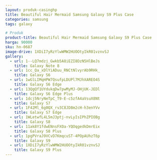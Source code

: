```yaml
---
layout: produk-casinghp
title: Beautiful Hair Mermaid Samsung Galaxy S9 Plus Case
categories: samsung
tags: galaxy

# Produk
product-title: Beautiful Hair Mermaid Samsung Galaxy S9 Plus Case
harga: 90000
sku: hn-0687
image-drive: 1XDiI7yRzYlwWMW2HUOOtyIkR01vznvSJ
gallery:
  - url: 1--LQ7mdzj_Gwkb5A8iEZI8DzN5HlBeJs
    title: Galaxy Note 8
  - url: 1cc_Qa_xDlYiADuu_RNCtNlvyrAb9RHk_
    title: Galaxy S6
  - url: 1wGlLIMqHPW7QsufpLDUPl7MJhXAREO4S
    title: Galaxy S6 Edge
  - url: 13QgQf1UYdukqDw7pwMyMJ-OHjUK-JEDl
    title: Galaxy S6 Edge Plus
  - url: 1dcj5NryNeTpC_T9-E-c5zfA4aVsuX8Nt
    title: Galaxy S7
  - url: 1F42Ml_6g0QX_rv3C8JD8m2cH-h3enYVv
    title: Galaxy S7 Edge
  - url: 1WLetwfL4L5mJ3ptj-nvLyIsIPhZPIOBg
    title: Galaxy S8
  - url: 11ak8Y1fdwENnsFXOa-YQOqgedkDmrEix
    title: Galaxy S8 Plus
  - url: 1pgPVraJ9VCvD7KmqcuST-4POpAUhzT6p
    title: Galaxy S9
  - url: 1XDiI7yRzYlwWMW2HUOOtyIkR01vznvSJ
    title: Galaxy S9 Plus
---
```

